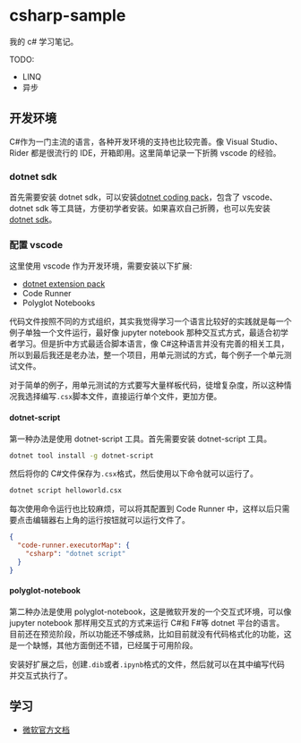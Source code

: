 # csharp-sample

我的 c# 学习笔记。

TODO:

- LINQ
- 异步

## 开发环境

C#作为一门主流的语言，各种开发环境的支持也比较完善。像 Visual Studio、Rider 都是很流行的 IDE，开箱即用。这里简单记录一下折腾 vscode 的经验。

### dotnet sdk

首先需要安装 dotnet sdk，可以安装[dotnet coding pack](https://aka.ms/dotnet-coding-pack-win)，包含了 vscode、dotnet sdk 等工具链，方便初学者安装。如果喜欢自己折腾，也可以先安装[dotnet sdk](https://aka.ms/vscDocs/dotnet/download)。

### 配置 vscode

这里使用 vscode 作为开发环境，需要安装以下扩展:

- [dotnet extension pack](https://marketplace.visualstudio.com/items?itemName=ms-dotnettools.vscode-dotnet-pack)
- Code Runner
- Polyglot Notebooks

代码文件按照不同的方式组织，其实我觉得学习一个语言比较好的实践就是每一个例子单独一个文件运行，最好像 jupyter notebook 那种交互式方式，最适合初学者学习。但是折中方式最适合脚本语言，像 C#这种语言并没有完善的相关工具，所以到最后我还是老办法，整一个项目，用单元测试的方式，每个例子一个单元测试文件。

对于简单的例子，用单元测试的方式要写大量样板代码，徒增复杂度，所以这种情况我选择编写`.csx`脚本文件，直接运行单个文件，更加方便。

#### dotnet-script

第一种办法是使用 dotnet-script 工具。首先需要安装 dotnet-script 工具。

```sh
dotnet tool install -g dotnet-script
```

然后将你的 C#文件保存为`.csx`格式，然后使用以下命令就可以运行了。

```sh
dotnet script helloworld.csx
```

每次使用命令运行也比较麻烦，可以将其配置到 Code Runner 中，这样以后只需要点击编辑器右上角的运行按钮就可以运行文件了。

```json
{
  "code-runner.executorMap": {
    "csharp": "dotnet script"
  }
}
```

#### polyglot-notebook

第二种办法是使用 polyglot-notebook，这是微软开发的一个交互式环境，可以像 jupyter notebook 那样用交互式的方式来运行 C#和 F#等 dotnet 平台的语言。目前还在预览阶段，所以功能还不够成熟，比如目前就没有代码格式化的功能，这是一个缺憾，其他方面倒还不错，已经属于可用阶段。

安装好扩展之后，创建`.dib`或者`.ipynb`格式的文件，然后就可以在其中编写代码并交互式执行了。

## 学习

- [微软官方文档](https://learn.microsoft.com/en-us/dotnet/csharp/)
